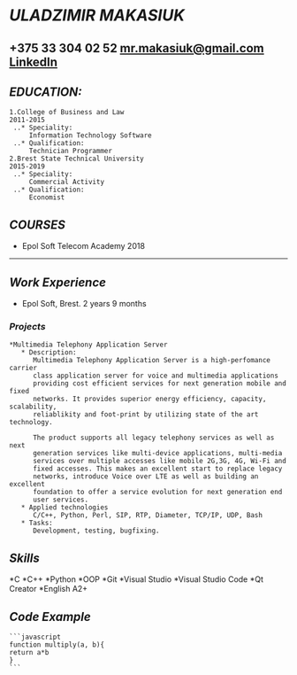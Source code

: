 # *ULADZIMIR MAKASIUK*
+375 33 304 02 52
mr.makasiuk@gmail.com
[LinkedIn](https://www.linkedin.com/in/vladimir-makasyuk-04982a175/)
---
## *EDUCATION:*
    1.College of Business and Law
    2011-2015
     ..* Speciality:
         Information Technology Software
     ..* Qualification:
         Technician Programmer
    2.Brest State Technical University
    2015-2019
     ..* Speciality:
         Commercial Activity
     ..* Qualification:
         Economist
## *COURSES*
   * Epol Soft Telecom Academy 2018
---
## *Work Experience*
   * Epol Soft, Brest.
     2 years 9 months
### *Projects*
    *Multimedia Telephony Application Server
       * Description:
          Multimedia Telephony Application Server is a high-perfomance carrier
          class application server for voice and multimedia applications
          providing cost efficient services for next generation mobile and fixed
          networks. It provides superior energy efficiency, capacity, scalability,
          reliablikity and foot-print by utilizing state of the art technology.
          
          The product supports all legacy telephony services as well as next
          generation services like multi-device applications, multi-media
          services over multiple accesses like mobile 2G,3G, 4G, Wi-Fi and
          fixed accesses. This makes an excellent start to replace legacy
          networks, introduce Voice over LTE as well as building an excellent
          foundation to offer a service evolution for next generation end
          user services.
       * Applied technologies
          C/C++, Python, Perl, SIP, RTP, Diameter, TCP/IP, UDP, Bash
       * Tasks:
          Development, testing, bugfixing.
## *Skills*
   *C
   *C++
   *Python
   *OOP
   *Git
   *Visual Studio
   *Visual Studio Code
   *Qt Creator
   *English A2+
   
## *Code Example*
    ```javascript
    function multiply(a, b){
    return a*b
    }
    ```
